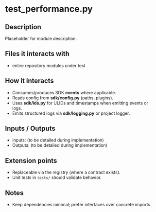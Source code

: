 # test_performance.py

## Description
Placeholder for module description.

## Files it interacts with
- entire repository modules under test

## How it interacts
- Consumes/produces SDK **events** where applicable.
- Reads config from **sdk/config.py** (paths, plugins).
- Uses **sdk/ids.py** for ULIDs and timestamps when emitting events or logs.
- Emits structured logs via **sdk/logging.py** or project logger.

## Inputs / Outputs
- Inputs: (to be detailed during implementation)
- Outputs: (to be detailed during implementation)

## Extension points
- Replaceable via the registry (where a contract exists).
- Unit tests in `tests/` should validate behavior.

## Notes
- Keep dependencies minimal; prefer interfaces over concrete imports.
